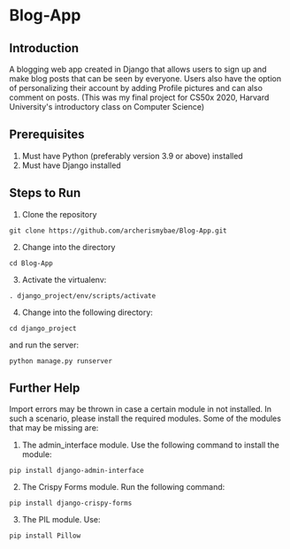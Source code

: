 # Blog-App

## Introduction

A blogging web app created in Django that allows users to sign up and make blog posts that can be seen by everyone. Users also have the option of personalizing their account by adding Profile pictures and can also comment on posts.
(This was my final project for CS50x 2020, Harvard University's introductory class on Computer Science)

## Prerequisites

1. Must have Python (preferably version 3.9 or above) installed
2. Must have Django installed

## Steps to Run

1. Clone the repository

```
git clone https://github.com/archerismybae/Blog-App.git
```

2. Change into the directory

```
cd Blog-App
```

3.  Activate the virtualenv:

```
. django_project/env/scripts/activate
```

4. Change into the following directory:

```
cd django_project
```

and run the server:

```
python manage.py runserver
```

## Further Help

Import errors may be thrown in case a certain module in not installed. In such a scenario, please install the required modules.
Some of the modules that may be missing are:

1. The admin_interface module. Use the following command to install the module:

```
pip install django-admin-interface
```

2. The Crispy Forms module. Run the following command:

```
pip install django-crispy-forms
```

3. The PIL module. Use:

```
pip install Pillow
```
